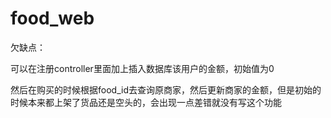 # food_web

欠缺点：

可以在注册controller里面加上插入数据库该用户的金额，初始值为0

然后在购买的时候根据food_id去查询原商家，然后更新商家的金额，但是初始的时候本来都上架了货品还是空头的，会出现一点差错就没有写这个功能
